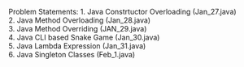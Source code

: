 Problem Statements:
    1. Java Constrtuctor Overloading (Jan_27.java)      
 	2. Java Method Overloading (Jan_28.java)        
 	3. Java Method Overriding (JAN_29.java)      
 	4. Java CLI based Snake Game (Jan_30.java)      
 	5. Java Lambda Expression (Jan_31.java)    
 	6. Java Singleton Classes (Feb_1.java)    
